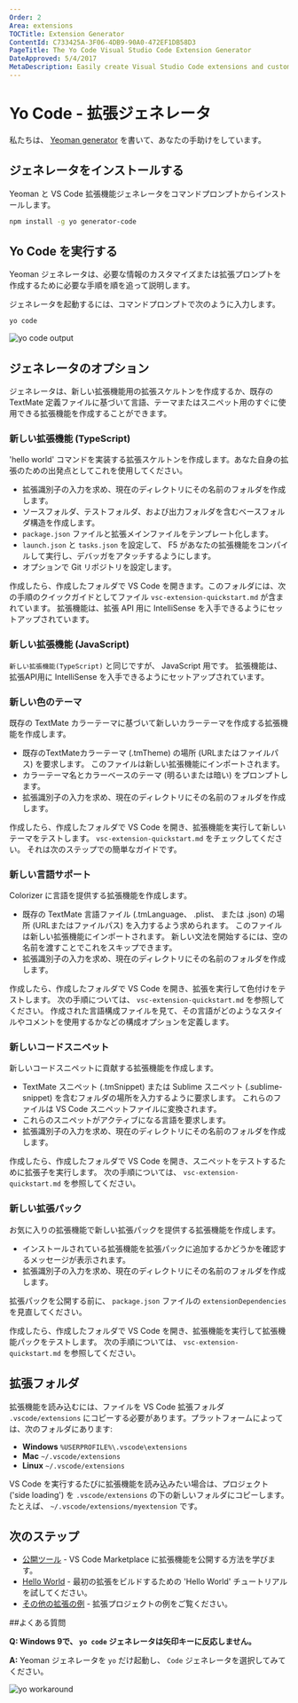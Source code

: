 ```yaml
---
Order: 2
Area: extensions
TOCTitle: Extension Generator
ContentId: C733425A-3F06-4DB9-90A0-472EF1DB58D3
PageTitle: The Yo Code Visual Studio Code Extension Generator
DateApproved: 5/4/2017
MetaDescription: Easily create Visual Studio Code extensions and customizations with the Yo Code generator.
---
```

# Yo Code - 拡張ジェネレータ

私たちは、 [Yeoman generator](https://github.com/Microsoft/vscode-generator-code) を書いて、あなたの手助けをしています。

## ジェネレータをインストールする

Yeoman と VS Code 拡張機能ジェネレータをコマンドプロンプトからインストールします。

```bash
npm install -g yo generator-code
```

## Yo Code を実行する

Yeoman ジェネレータは、必要な情報のカスタマイズまたは拡張プロンプトを作成するために必要な手順を順を追って説明します。

ジェネレータを起動するには、コマンドプロンプトで次のように入力します。

```bash
yo code
```

![yo code output](images/yocode/yocode.png)

## ジェネレータのオプション

ジェネレータは、新しい拡張機能用の拡張スケルトンを作成するか、既存の TextMate 定義ファイルに基づいて言語、テーマまたはスニペット用のすぐに使用できる拡張機能を作成することができます。

### 新しい拡張機能 (TypeScript)

'hello world' コマンドを実装する拡張スケルトンを作成します。あなた自身の拡張のための出発点としてこれを使用してください。

* 拡張識別子の入力を求め、現在のディレクトリにその名前のフォルダを作成します。
* ソースフォルダ、テストフォルダ、および出力フォルダを含むベースフォルダ構造を作成します。
* `package.json` ファイルと拡張メインファイルをテンプレート化します。
* `launch.json` と `tasks.json` を設定して、 F5 があなたの拡張機能をコンパイルして実行し、デバッガをアタッチするようにします。
* オプションで Git リポジトリを設定します。

作成したら、作成したフォルダで VS Code を開きます。このフォルダには、次の手順のクイックガイドとしてファイル `vsc-extension-quickstart.md` が含まれています。 拡張機能は、拡張 API 用に IntelliSense を入手できるようにセットアップされています。

### 新しい拡張機能 (JavaScript)

`新しい拡張機能(TypeScript)` と同じですが、 JavaScript 用です。 拡張機能は、拡張API用に IntelliSense を入手できるようにセットアップされています。

### 新しい色のテーマ

既存の TextMate カラーテーマに基づいて新しいカラーテーマを作成する拡張機能を作成します。

* 既存のTextMateカラーテーマ (.tmTheme) の場所 (URLまたはファイルパス) を要求します。 このファイルは新しい拡張機能にインポートされます。
* カラーテーマ名とカラーベースのテーマ (明るいまたは暗い) をプロンプトします。
* 拡張識別子の入力を求め、現在のディレクトリにその名前のフォルダを作成します。

作成したら、作成したフォルダで VS Code を開き、拡張機能を実行して新しいテーマをテストします。
`vsc-extension-quickstart.md` をチェックしてください。 それは次のステップでの簡単なガイドです。

### 新しい言語サポート

Colorizer に言語を提供する拡張機能を作成します。

* 既存の TextMate 言語ファイル (.tmLanguage、 .plist、 または .json) の場所 (URLまたはファイルパス) を入力するよう求められます。 このファイルは新しい拡張機能にインポートされます。 新しい文法を開始するには、空の名前を渡すことでこれをスキップできます。
* 拡張識別子の入力を求め、現在のディレクトリにその名前のフォルダを作成します。

作成したら、作成したフォルダで VS Code を開き、拡張を実行して色付けをテストします。 次の手順については、 `vsc-extension-quickstart.md` を参照してください。 作成された言語構成ファイルを見て、その言語がどのようなスタイルやコメントを使用するかなどの構成オプションを定義します。

### 新しいコードスニペット

新しいコードスニペットに貢献する拡張機能を作成します。

* TextMate スニペット (.tmSnippet) または Sublime スニペット (.sublime-snippet) を含むフォルダの場所を入力するように要求します。 これらのファイルは VS Code スニペットファイルに変換されます。
* これらのスニペットがアクティブになる言語を要求します。
* 拡張識別子の入力を求め、現在のディレクトリにその名前のフォルダを作成します。

作成したら、作成したフォルダで VS Code を開き、スニペットをテストするために拡張子を実行します。 次の手順については、 `vsc-extension-quickstart.md` を参照してください。

### 新しい拡張パック

お気に入りの拡張機能で新しい拡張パックを提供する拡張機能を作成します。

* インストールされている拡張機能を拡張パックに追加するかどうかを確認するメッセージが表示されます。
* 拡張識別子の入力を求め、現在のディレクトリにその名前のフォルダを作成します。

拡張パックを公開する前に、 `package.json` ファイルの `extensionDependencies` を見直してください。

作成したら、作成したフォルダで VS Code を開き、拡張機能を実行して拡張機能パックをテストします。 次の手順については、 `vsc-extension-quickstart.md` を参照してください。

## 拡張フォルダ

拡張機能を読み込むには、ファイルを VS Code 拡張フォルダ `.vscode/extensions` にコピーする必要があります。プラットフォームによっては、次のフォルダにあります:

* **Windows** `%USERPROFILE%\.vscode\extensions`
* **Mac** `~/.vscode/extensions`
* **Linux** `~/.vscode/extensions`

VS Code を実行するたびに拡張機能を読み込みたい場合は、プロジェクト ('side loading') を `.vscode/extensions` の下の新しいフォルダにコピーします。 たとえば、 `~/.vscode/extensions/myextension` です。

## 次のステップ

* [公開ツール](/docs/extensions/publish-extension.md) - VS Code Marketplace に拡張機能を公開する方法を学びます。
* [Hello World](/docs/extensions/example-hello-world.md) - 最初の拡張をビルドするための 'Hello World' チュートリアルを試してください。
* [その他の拡張の例](/docs/extensions/samples.md) - 拡張プロジェクトの例をご覧ください。

##よくある質問

**Q: Windows 9で、 `yo code` ジェネレータは矢印キーに反応しません。**

**A:** Yeoman ジェネレータを `yo` だけ起動し、 `Code` ジェネレータを選択してみてください。

![yo workaround](images/yocode/yo-workaround.png)

